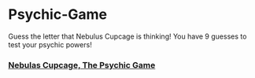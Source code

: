# Psychic-Game
Guess the letter that Nebulus Cupcage is thinking! You have 9 guesses to test your psychic powers!
### [Nebulas Cupcage, The Psychic Game](https://g-anico.github.io/Psychic-Game/)

